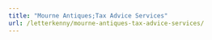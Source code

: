 ```yaml
---
title: "Mourne Antiques;Tax Advice Services"
url: /letterkenny/mourne-antiques-tax-advice-services/
---
```

